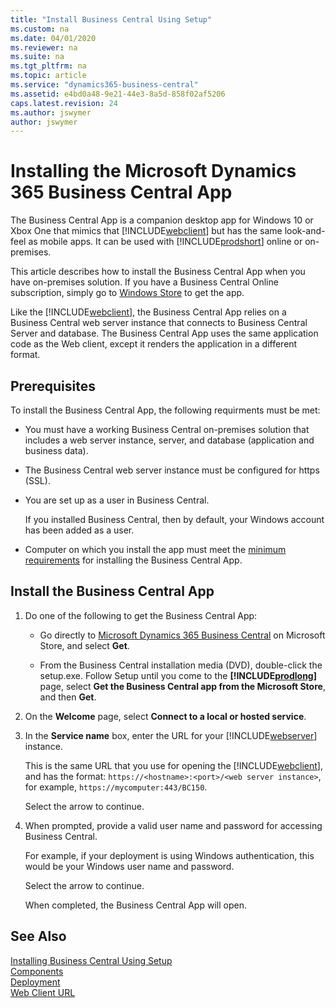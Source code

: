 ```yaml
---
title: "Install Business Central Using Setup"
ms.custom: na
ms.date: 04/01/2020
ms.reviewer: na
ms.suite: na
ms.tgt_pltfrm: na
ms.topic: article
ms.service: "dynamics365-business-central"
ms.assetid: e4bd0a48-9e21-44e3-8a5d-858f02af5206
caps.latest.revision: 24
ms.author: jswymer
author: jswymer
---
```


# Installing the Microsoft Dynamics 365 Business Central App

The Business Central App is a companion desktop app for Windows 10 or Xbox One that mimics that [!INCLUDE[webclient](../developer/includes/webclient.md)] but has the same look-and-feel as mobile apps. It can be used with [!INCLUDE[prodshort](../developer/includes/prodshort.md)] online or on-premises.

This article describes how to install the Business Central App when you have on-premises solution. If you have a Business Central Online subscription, simply go to [Windows Store](https://www.microsoft.com/p/microsoft-dynamics-365-business-central/9nblggh4ql79?rtc=1&activetab=pivot:overviewtab) to get the app.

Like the [!INCLUDE[webclient](../developer/includes/webclient.md)], the Business Central App relies on a Business Central web server instance that connects to Business Central Server and database. The Business Central App uses the same application code as the Web client, except it renders the application in a different format.

## Prerequisites

To install the Business Central App, the following requirments must be met:

- You must have a working Business Central on-premises solution that includes a web server instance, server, and database (application and business data).

- The Business Central web server instance must be configured for https (SSL).
- You are set up as a user in Business Central.

    If you installed Business Central, then by default, your Windows account has been added as a user. 

- Computer on which you install the app must meet the [minimum requirements](https://www.microsoft.com/p/microsoft-dynamics-365-business-central/9nblggh4ql79?rtc=1&activetab=pivot:regionofsystemrequirementstab) for installing the Business Central App.

## Install the Business Central App 

1. Do one of the following to get the Business Central App:

    - Go directly to [Microsoft Dynamics 365 Business Central](https://go.microsoft.com/fwlink/?LinkId=734848) on Microsoft Store, and select **Get**.

    - From the Business Central installation media (DVD), double-click the setup.exe. Follow Setup until you come to the **[!INCLUDE[prodlong](../developer/includes/prodlong.md)]** page, select  **Get the Business Central app from the Microsoft Store**, and then **Get**.

2. On the **Welcome** page, select **Connect to a local or hosted service**.
3. In the **Service name** box, enter the URL for your [!INCLUDE[webserver](../developer/includes/webserver.md)] instance.

    This is the same URL that you use for opening the [!INCLUDE[webclient](../developer/includes/webclient.md)], and has the format: `https://<hostname>:<port>/<web server instance>`, for example, `https://mycomputer:443/BC150`.

    Select the arrow to continue.

4. When prompted, provide a valid user name and password for accessing Business Central. 

    For example, if your deployment is using Windows authentication, this would be your Windows user name and password.

    Select the arrow to continue.

    When completed, the Business Central App will open.

## See Also

[Installing Business Central Using Setup](install-using-setup.md)  
[Components](product-and-architecture-overview.md)  
[Deployment](deployment.md)  
[Web Client URL](../developer/devenv-web-client-urls.md)  
